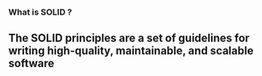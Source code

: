 ### What is SOLID ?
## The SOLID principles are a set of guidelines for writing high-quality, maintainable, and scalable software
